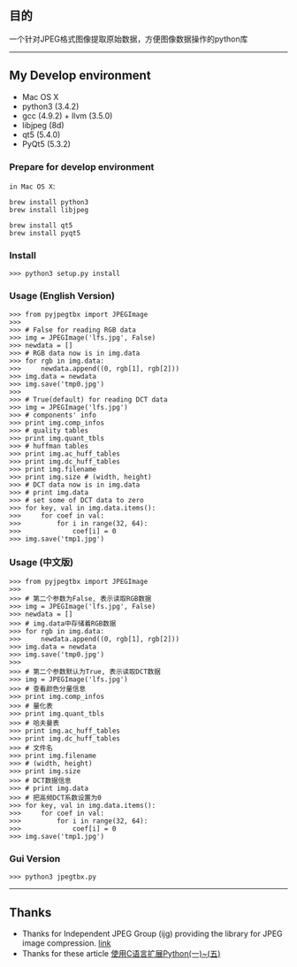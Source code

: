## 目的
一个针对JPEG格式图像提取原始数据，方便图像数据操作的python库

* * *

## My Develop environment
* Mac OS X
* python3 (3.4.2)
* gcc (4.9.2) + llvm (3.5.0)
* libjpeg (8d)
* qt5 (5.4.0)
* PyQt5 (5.3.2)

### Prepare for develop environment
`in Mac OS X`:

    brew install python3
    brew install libjpeg

    brew install qt5
    brew install pyqt5


### Install

    >>> python3 setup.py install

### Usage (English Version)
    
    >>> from pyjpegtbx import JPEGImage
    >>> 
    >>> # False for reading RGB data
    >>> img = JPEGImage('lfs.jpg', False)
    >>> newdata = []
    >>> # RGB data now is in img.data
    >>> for rgb in img.data:
    >>>     newdata.append((0, rgb[1], rgb[2]))
    >>> img.data = newdata
    >>> img.save('tmp0.jpg')
    >>> 
    >>> # True(default) for reading DCT data
    >>> img = JPEGImage('lfs.jpg')
    >>> # components' info
    >>> print img.comp_infos
    >>> # quality tables
    >>> print img.quant_tbls
    >>> # huffman tables
    >>> print img.ac_huff_tables
    >>> print img.dc_huff_tables
    >>> print img.filename
    >>> print img.size # (width, height)
    >>> # DCT data now is in img.data
    >>> # print img.data
    >>> # set some of DCT data to zero
    >>> for key, val in img.data.items():
    >>>     for coef in val:
    >>>         for i in range(32, 64):
    >>>             coef[i] = 0
    >>> img.save('tmp1.jpg')

### Usage (中文版)
    
    >>> from pyjpegtbx import JPEGImage
    >>> 
    >>> # 第二个参数为False, 表示读取RGB数据
    >>> img = JPEGImage('lfs.jpg', False)
    >>> newdata = []
    >>> # img.data中存储着RGB数据
    >>> for rgb in img.data:
    >>>     newdata.append((0, rgb[1], rgb[2]))
    >>> img.data = newdata
    >>> img.save('tmp0.jpg')
    >>> 
    >>> # 第二个参数默认为True, 表示读取DCT数据
    >>> img = JPEGImage('lfs.jpg')
    >>> # 查看颜色分量信息
    >>> print img.comp_infos
    >>> # 量化表
    >>> print img.quant_tbls
    >>> # 哈夫曼表
    >>> print img.ac_huff_tables
    >>> print img.dc_huff_tables
    >>> # 文件名
    >>> print img.filename
    >>> # (width, height)
    >>> print img.size
    >>> # DCT数据信息
    >>> # print img.data
    >>> # 把高频DCT系数设置为0
    >>> for key, val in img.data.items():
    >>>     for coef in val:
    >>>         for i in range(32, 64):
    >>>             coef[i] = 0
    >>> img.save('tmp1.jpg')

### Gui Version
    
    >>> python3 jpegtbx.py

* * *

## Thanks
* Thanks for Independent JPEG Group (ijg) providing the library for JPEG image compression. [link](http://www.ijg.org/)
* Thanks for these article [使用C语言扩展Python(一)~(五)](http://www.cnblogs.com/phinecos/archive/2010/05/17/1737033.html)
